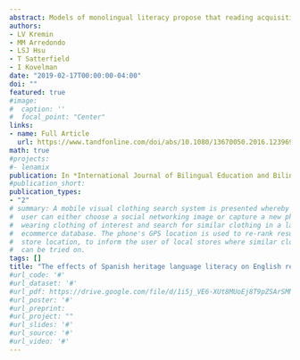 ```yaml
---
abstract: Models of monolingual literacy propose that reading acquisition builds upon children’s semantic, phonological, and orthographic knowledge. The relationships between these components vary cross-linguistically, yet it is generally unknown how these differences impact bilingual children’s literacy. A comparison between Spanish-English bilingual and English monolingual children (ages 6–13, N=70) from the U.S. revealed that bilinguals had stronger associations between phonological and orthographic representations than monolinguals during English reading. While vocabulary was the strongest predictor of English word reading for both groups, phonology and morpho-syntax were the best predictors of Spanish reading for bilinguals. This comparison reveals distinct developmental processes across learners and languages, and suggests that early and systematic biliteracy exposure at home and through afterschool programs can influence children’s sound-to-print associations even in the context of language-specific (monolingual) reading instruction. These findings have important implications for bilingual education as well as theories that aim to explain how learning to read across languages has a positive impact on the acquisition of literacy.
authors:
- LV Kremin
- MM Arredondo
- LSJ Hsu
- T Satterfield
- I Kovelman
date: "2019-02-17T00:00:00-04:00"
doi: ""
featured: true
#image:
#  caption: ''
#  focal_point: "Center"
links:
- name: Full Article
  url: https://www.tandfonline.com/doi/abs/10.1080/13670050.2016.1239692
math: true
#projects:
#- lenamix
publication: In *International Journal of Bilingual Education and Bilingualism*
#publication_short: 
publication_types:
- "2"
# summary: A mobile visual clothing search system is presented whereby a smart phone
#  user can either choose a social networking image or capture a new photo of a person
#  wearing clothing of interest and search for similar clothing in a large cloud-based
#  ecommerce database. The phone's GPS location is used to re-rank results by retail
#  store location, to inform the user of local stores where similar clothing items
#  can be tried on.
tags: []
title: "The effects of Spanish heritage language literacy on English reading for Spanish–English bilingual children in the US"
#url_code: '#'
#url_dataset: '#'
#url_pdf: https://drive.google.com/file/d/1i5j_VE6-XUt8MUoEj8T9pZSArSMNyPlY/view?usp=sharing
#url_poster: '#'
#url_preprint: 
#url_project: ""
#url_slides: '#'
#url_source: '#'
#url_video: '#'
---
```


